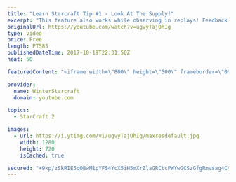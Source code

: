 ```yaml
---
title: "Learn Starcraft Tip #1 - Look At The Supply!"
excerpt: "This feature also works while observing in replays! Feedback and tip suggestions are appreciated :)"
originalUrl: https://youtube.com/watch?v=ugvyTajOhIg
type: video
price: Free
length: PT58S
publishedDateTime: 2017-10-19T22:31:50Z
heat: 50

featuredContent: "<iframe width=\"800\" height=\"500\" frameborder=\"0\" src=\"https://www.youtube.com/embed/ugvyTajOhIg\" allow=\"accelerometer; autoplay; encrypted-media; gyroscope; picture-in-picture\" allowfullscreen></iframe>"

provider:
  name: WinterStarcraft
  domain: youtube.com

topics:
  - StarCraft 2

images:
  - url: https://i.ytimg.com/vi/ugvyTajOhIg/maxresdefault.jpg
    width: 1280
    height: 720
    isCached: true

secured: "+9kp/zSkRIE5qOBwM1pYFS4YcX5iH5mXrZlaGRCtcPWYwGCSzGfgRmvsag4C44jch0J8ptR3W0AwQaWY1Nk1dafKBvC64+FPimb7/lDQGF6v5CixOrZbZNDjzxLKB8/SRdUp7YMD7gOldKCIrPZ+P3KELhPcQAjnRI1kr+lA/iZwx/4mI78mj244SWwPqUqEVei9Vq8BikoRFDhY/NgY9gziNm1uSv7u1rT82uRK9BD7JQKk/0qTtQFimVNPI7xO+JhRwCIBqCbhih1kByfY32qxuucvQRJ+2LWEtPiT8FsEzP7emVJiLuRET9kD4Yw4YRA5/0b7TsuShXl1PzJCIPjTa4iNJ8TWSlTVAcZxgjCySivvWsx8rgQmx4Xmc3ZnscCM38BSOOqFj68dnl0m+HTTmM3UxQR9SSFZ3olkmBA=;lK/b06N7CcothU/rR3AWZA=="
---
```


